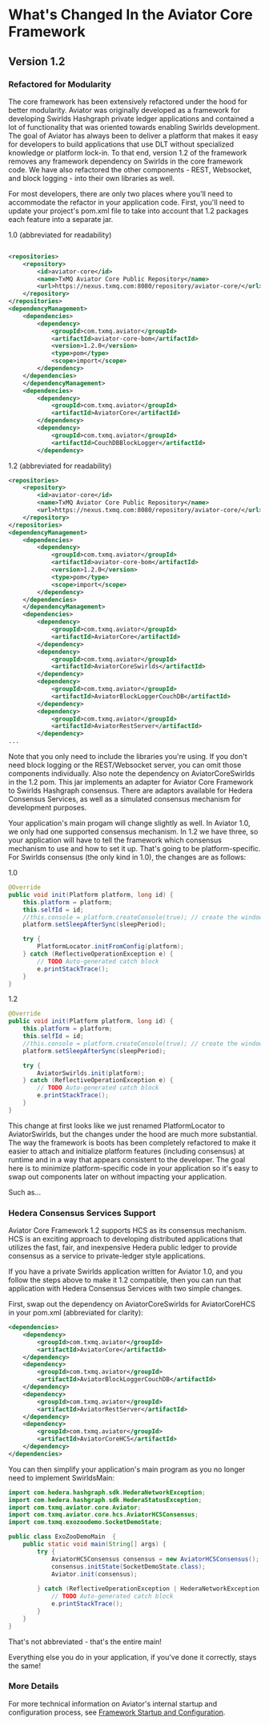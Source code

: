 What's Changed In the Aviator Core Framework
============================================

## Version 1.2

### Refactored for Modularity
The core framework has been extensively refactored under the hood for better modularity.  Aviator was originally developed 
as a framework for developing Swirlds Hashgraph private ledger applications and contained a lot of functionality that was
oriented towards enabling Swirlds development.  The goal of Aviator has always been to deliver a platform that makes it 
easy for developers to build applications that use DLT without specialized knowledge or platform lock-in.  To that end, 
version 1.2 of the framework removes any framework dependency on Swirlds in the core framework code.  We have also refactored
the other components - REST, Websocket, and block logging - into their own libraries as well.

For most developers, there are only two places where you'll need to accommodate the refactor in your application code.  First, you'll need to update your project's pom.xml file to take into account that 1.2 packages each feature into a separate jar.

1.0 (abbreviated for readability)
```xml

<repositories>
    <repository>
        <id>aviator-core</id>
        <name>TxMQ Aviator Core Public Repository</name>
        <url>https://nexus.txmq.com:8080/repository/aviator-core/</url>
    </repository>
</repositories>
<dependencyManagement>
    <dependencies>
        <dependency>
            <groupId>com.txmq.aviator</groupId>
            <artifactId>aviator-core-bom</artifactId>
            <version>1.2.0</version>
            <type>pom</type>
            <scope>import</scope>
        </dependency>
    </dependencies>
    </dependencyManagement>
    <dependencies>
		<dependency>
			<groupId>com.txmq.aviator</groupId>
			<artifactId>AviatorCore</artifactId>
		</dependency>
		<dependency>
			<groupId>com.txmq.aviator</groupId>
			<artifactId>CouchDBBlockLogger</artifactId>
		</dependency>
```
1.2 (abbreviated for readability)
```xml
<repositories>
    <repository>
        <id>aviator-core</id>
        <name>TxMQ Aviator Core Public Repository</name>
        <url>https://nexus.txmq.com:8080/repository/aviator-core/</url>
    </repository>
</repositories>
<dependencyManagement>
    <dependencies>
        <dependency>
            <groupId>com.txmq.aviator</groupId>
            <artifactId>aviator-core-bom</artifactId>
            <version>1.2.0</version>
            <type>pom</type>
            <scope>import</scope>
        </dependency>
    </dependencies>
    </dependencyManagement>
    <dependencies>
        <dependency>
            <groupId>com.txmq.aviator</groupId>
            <artifactId>AviatorCore</artifactId>
        </dependency>
        <dependency>
            <groupId>com.txmq.aviator</groupId>
            <artifactId>AviatorCoreSwirlds</artifactId>
        </dependency>
        <dependency>
            <groupId>com.txmq.aviator</groupId>
            <artifactId>AviatorBlockLoggerCouchDB</artifactId>
        </dependency>
        <dependency>
            <groupId>com.txmq.aviator</groupId>
            <artifactId>AviatorRestServer</artifactId>
        </dependency>
...
```

Note that you only need to include the libraries you're using.  If you don't need block logging or the REST/Websocket server, you can omit those components individually.  Also note the dependency on AviatorCoreSwirlds in the 1.2 pom.  This jar implements an adapter for Aviator Core Framework to Swirlds Hashgraph consensus.  There are adaptors available for Hedera Consensus Services, as well as a simulated consensus mechanism for development purposes.

Your application's main progam will change slightly as well.  In Aviator 1.0, we only had one supported consensus mechanism.  In 1.2 we have three, so your application will have to tell the framework which consensus mechanism to use and how to set it up.  That's going to be platform-specific.  For Swirlds consensus (the only kind in 1.0), the changes are as follows:

1.0
```java
@Override
public void init(Platform platform, long id) {
    this.platform = platform;
    this.selfId = id;
    //this.console = platform.createConsole(true); // create the window, make it visible
    platform.setSleepAfterSync(sleepPeriod);

    try {
        PlatformLocator.initFromConfig(platform);
    } catch (ReflectiveOperationException e) {
        // TODO Auto-generated catch block
        e.printStackTrace();
    }		
}
```

1.2
```java
@Override
public void init(Platform platform, long id) {
    this.platform = platform;
    this.selfId = id;
    //this.console = platform.createConsole(true); // create the window, make it visible
    platform.setSleepAfterSync(sleepPeriod);

    try {
        AviatorSwirlds.init(platform);			
    } catch (ReflectiveOperationException e) {
        // TODO Auto-generated catch block
        e.printStackTrace();
    }		
}
```

This change at first looks like we just renamed PlatformLocator to AviatorSwirlds, but the changes under the hood are much more 
substantial.  The way the framework is boots has been completely refactored to make it easier to attach and initialize platform 
features (including consensus) at runtime and in a way that appears consistent to the developer.  The goal here is to minimize 
platform-specific code in your application so it's easy to swap out components later on without impacting your application.

Such as...

### Hedera Consensus Services Support

Aviator Core Framework 1.2 supports HCS as its consensus mechanism.  HCS is an exciting approach to developing distributed applications
that utilizes the fast, fair, and inexpensive Hedera public ledger to provide consensus as a service to private-ledger style applications.

If you have a private Swirlds application written for Aviator 1.0, and you follow the steps above to make it 1.2 compatible, then you
can run that application with Hedera Consensus Services with two simple changes.

First, swap out the dependency on AviatorCoreSwirlds for AviatorCoreHCS in your pom.xml (abbreviated for clarity):
```xml
<dependencies>
    <dependency>
        <groupId>com.txmq.aviator</groupId>
        <artifactId>AviatorCore</artifactId>
    </dependency>
    <dependency>
        <groupId>com.txmq.aviator</groupId>
        <artifactId>AviatorBlockLoggerCouchDB</artifactId>
    </dependency>
    <dependency>
        <groupId>com.txmq.aviator</groupId>
        <artifactId>AviatorRestServer</artifactId>
    </dependency>
    <dependency>
        <groupId>com.txmq.aviator</groupId>
        <artifactId>AviatorCoreHCS</artifactId>
    </dependency>
</dependencies>
```

You can then simplify your application's main program as you no longer need to implement SwirldsMain:
```java
import com.hedera.hashgraph.sdk.HederaNetworkException;
import com.hedera.hashgraph.sdk.HederaStatusException;
import com.txmq.aviator.core.Aviator;
import com.txmq.aviator.core.hcs.AviatorHCSConsensus;
import com.txmq.exozoodemo.SocketDemoState;

public class ExoZooDemoMain  {
	public static void main(String[] args) {
		try {			
			AviatorHCSConsensus consensus = new AviatorHCSConsensus();
			consensus.initState(SocketDemoState.class);
			Aviator.init(consensus);
			
		} catch (ReflectiveOperationException | HederaNetworkException | HederaStatusException e) {
			// TODO Auto-generated catch block
			e.printStackTrace();
		}		
	}
}
```

That's not abbreviated - that's the entire main!

Everything else you do in your application, if you've done it correctly, stays the same!

### More Details

For more technical information on Aviator's internal startup and configuration process, see [Framework Startup and Configuration](StartupConfig.md).